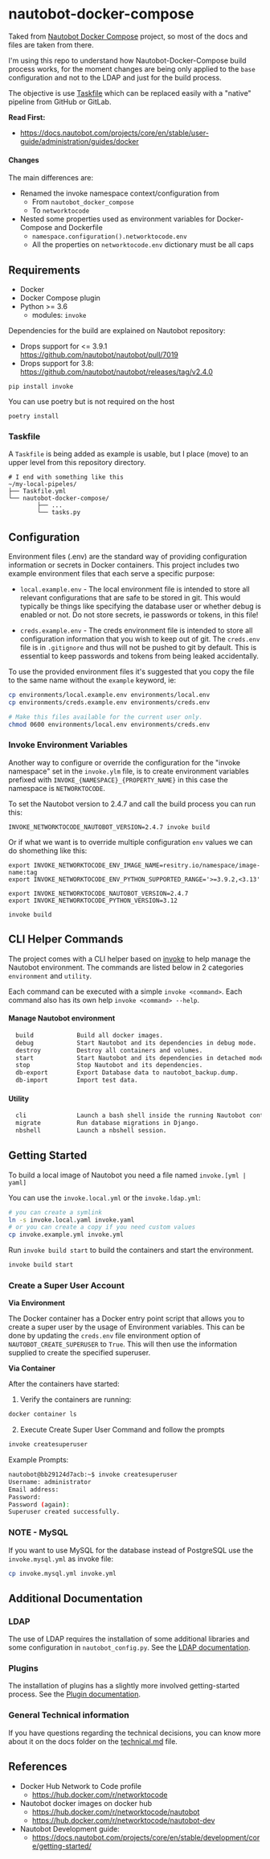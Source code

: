 # nautobot-docker-compose

Taked from [Nautobot Docker Compose](https://github.com/nautobot/nautobot-docker-compose) project, so most of the docs and files are taken from there.

I'm using this repo to understand how Nautobot-Docker-Compose build process works, for the moment changes are being only applied to the `base` configuration and not to the LDAP and just for the build process.

The objective is use [Taskfile](https://taskfile.dev/) which can be replaced easily with a "native" pipeline from GitHub or GitLab.

**Read First:**

- https://docs.nautobot.com/projects/core/en/stable/user-guide/administration/guides/docker

#### Changes

The main differences are:

- Renamed the invoke namespace context/configuration from
  - From `nautobot_docker_compose`
  - To `networktocode`
- Nested some properties used as environment variables for Docker-Compose and Dockerfile
  - `namespace.configuration().networktocode.env`
  - All the properties on `networktocode.env` dictionary must be all caps

## Requirements

- Docker
- Docker Compose plugin
- Python >= 3.6
  - modules: `invoke`

Dependencies for the build are explained on Nautobot repository:
- Drops support for <= 3.9.1 https://github.com/nautobot/nautobot/pull/7019
- Drops support for 3.8: https://github.com/nautobot/nautobot/releases/tag/v2.4.0

```
pip install invoke
```

You can use poetry but is not required on the host

```
poetry install
```

### Taskfile

A `Taskfile` is being added as example is usable, but I place (move) to an upper level from this repository directory.

```
# I end with something like this
~/my-local-pipeles/
├── Taskfile.yml
└── nautobot-docker-compose/
		├── ...
		└── tasks.py
```



## Configuration

Environment files (.env) are the standard way of providing configuration information or secrets in Docker containers. This project includes two example environment files that each serve a specific purpose:

* `local.example.env` - The local environment file is intended to store all relevant configurations that are safe to be stored in git. This would typically be things like specifying the database user or whether debug is enabled or not. Do not store secrets, ie passwords or tokens, in this file!

* `creds.example.env` - The creds environment file is intended to store all configuration information that you wish to keep out of git. The `creds.env` file is in `.gitignore` and thus will not be pushed to git by default. This is essential to keep passwords and tokens from being leaked accidentally.

To use the provided environment files it's suggested that you copy the file to the same name without the `example` keyword, ie:

```bash
cp environments/local.example.env environments/local.env
cp environments/creds.example.env environments/creds.env

# Make this files available for the current user only.
chmod 0600 environments/local.env environments/creds.env
```

### Invoke Environment Variables

Another way to configure or override the configuration for the "invoke namespace" set in the `invoke.ylm` file, is to create environment variables prefixed with `INVOKE_{NAMESPACE}_{PROPERTY_NAME}` in this case the namespace is `NETWORKTOCODE`.

To set the Nautobot version to 2.4.7 and call the build process you can run this:

```
INVOKE_NETWORKTOCODE_NAUTOBOT_VERSION=2.4.7 invoke build
```

Or if what we want is to override multiple configuration `env` values we can do shomething like this:

```
export INVOKE_NETWORKTOCODE_ENV_IMAGE_NAME=resitry.io/namespace/image-name:tag
export INVOKE_NETWORKTOCODE_ENV_PYTHON_SUPPORTED_RANGE='>=3.9.2,<3.13'

export INVOKE_NETWORKTOCODE_NAUTOBOT_VERSION=2.4.7
export INVOKE_NETWORKTOCODE_PYTHON_VERSION=3.12

invoke build
```

## CLI Helper Commands

The project comes with a CLI helper based on [invoke](http://www.pyinvoke.org/) to help manage the Nautobot environment. The commands are listed below in 2 categories `environment` and `utility`.

Each command can be executed with a simple `invoke <command>`. Each command also has its own help `invoke <command> --help`.

#### Manage Nautobot environment

```bash
  build            Build all docker images.
  debug            Start Nautobot and its dependencies in debug mode.
  destroy          Destroy all containers and volumes.
  start            Start Nautobot and its dependencies in detached mode.
  stop             Stop Nautobot and its dependencies.
  db-export        Export Database data to nautobot_backup.dump.
  db-import        Import test data.
```

#### Utility

```bash
  cli              Launch a bash shell inside the running Nautobot container.
  migrate          Run database migrations in Django.
  nbshell          Launch a nbshell session.
```

## Getting Started

To build a local image of Nautobot you need a file named `invoke.[yml | yaml]`

You can use the `invoke.local.yml` or the `invoke.ldap.yml`:

```bash
# you can create a symlink
ln -s invoke.local.yaml invoke.yaml
# or you can create a copy if you need custom values
cp invoke.example.yml invoke.yml
```

Run `invoke build start` to build the containers and start the environment.

```bash
invoke build start
```

### Create a Super User Account

**Via Environment**

The Docker container has a Docker entry point script that allows you to create a super user by the usage of Environment variables. This can be done by updating the `creds.env` file environment option of `NAUTOBOT_CREATE_SUPERUSER` to `True`. This will then use the information supplied to create the specified superuser.

**Via Container**

After the containers have started:

1. Verify the containers are running:

```bash
docker container ls
```

2. Execute Create Super User Command and follow the prompts

```bash
invoke createsuperuser
```

Example Prompts:

```bash
nautobot@bb29124d7acb:~$ invoke createsuperuser
Username: administrator
Email address:
Password:
Password (again):
Superuser created successfully.
```

### NOTE - MySQL

If you want to use MySQL for the database instead of PostgreSQL use the `invoke.mysql.yml` as invoke file:

```bash
cp invoke.mysql.yml invoke.yml
```

## Additional Documentation

### LDAP

The use of LDAP requires the installation of some additional libraries and some configuration in `nautobot_config.py`. See the [LDAP documentation](docs/ldap.md).

### Plugins

The installation of plugins has a slightly more involved getting-started process. See the [Plugin documentation](docs/plugins.md).

### General Technical information

If you have questions regarding the technical decisions, you can know more about it on the docs folder on the [technical.md](docs/technical.md) file.

## References

- Docker Hub Network to Code profile
  - https://hub.docker.com/r/networktocode
- Nautobot docker images on docker hub
  - https://hub.docker.com/r/networktocode/nautobot
  - https://hub.docker.com/r/networktocode/nautobot-dev
- Nautobot Development guide:
  - https://docs.nautobot.com/projects/core/en/stable/development/core/getting-started/
